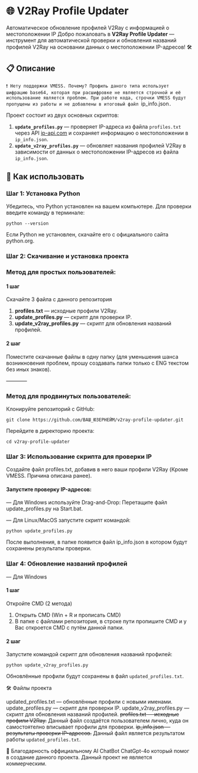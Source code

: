 # 🌐 V2Ray Profile Updater
Автоматическое обновление профилей V2Ray с информацией о местоположении IP
Добро пожаловать в **V2Ray Profile Updater** — инструмент для автоматической проверки и обновления названий профилей V2Ray на основании данных о местоположении IP-адресов! 🛠

## 📋 Описание

`❗️ Нету поддержки VMESS. Почему? Профиль даного типа использует шифрацию base64, которая при расшифровке не является строчной и её использование является проблем. При работе кода, строчки VMESS будут пропущены из работы и не добавлены в итоговый файл `ip_info.json`.`

Проект состоит из двух основных скриптов:

1. **`update_profiles.py`** — проверяет IP-адреса из файла `profiles.txt` через API [ip-api.com](http://ip-api.com/json) и сохраняет информацию о местоположении в `ip_info.json`.
2. **`update_v2ray_profiles.py`** — обновляет названия профилей V2Ray в зависимости от данных о местоположении IP-адресов из файла `ip_info.json`.

## 🚀 Как использовать


### Шаг 1: Установка Python

Убедитесь, что Python установлен на вашем компьютере. Для проверки введите команду в терминале:


```
python --version
```


Если Python не установлен, скачайте его с официального сайта python.org.


### Шаг 2: Скачивание и установка проекта

### Метод для простых пользователей:

#### 1 шаг
Скачайте 3 файла с данного репозитория
1. **profiles.txt** — исходные профили V2Ray.
2. **update_profiles.py** — скрипт для проверки IP.
3. **update_v2ray_profiles.py** — скрипт для обновления названий профилей.

#### 2 шаг
Поместите скачанные файлы в одну папку (для уменьшения шанса возникновения проблем, прошу создавать папки только с ENG текстом без иных знаков).

————

### Метод для продвинутых пользователей:

Клонируйте репозиторий с GitHub:

```
git clone https://github.com/ВАШ_ЮЗЕРНЕЙМ/v2ray-profile-updater.git
```

Перейдите в директорию проекта:

```
cd v2ray-profile-updater
```

### Шаг 3: Использование скрипта для проверки IP
Создайте файл profiles.txt, добавив в него ваши профили V2Ray (Кроме VMESS. Причина описана ранее).

#### Запустите проверку IP-адресов:

— Для Windows используйте Drag-and-Drop:
Перетащите файл update_profiles.py на Start.bat.

— Для Linux/MacOS запустите скрипт командой:

```
python update_profiles.py
```


После выполнения, в папке появится файл ip_info.json в котором будут сохранены результаты проверки.



### Шаг 4: Обновление названий профилей
— Для Windows
#### 1 шаг
Откройте CMD (2 метода)
1. Открыть CMD (Win + R и прописать CMD)
2. В папке с файлами репозитория, в строке пути пропишите CMD и у Вас откроется CMD с путём данной папки.

#### 2 шаг
Запустите командой скрипт для обновления названий профилей:

```
python update_v2ray_profiles.py
```

Обновлённые профили будут сохранены в файл `updated_profiles.txt`.

🛠 Файлы проекта

updated_profiles.txt — обновлённые профили с новыми именами.
update_profiles.py — скрипт для проверки IP.
update_v2ray_profiles.py — скрипт для обновления названий профилей.
~~profiles.txt — исходные профили V2Ray.~~ Данный файл создаётся пользователем лично, куда он самостоятелно вписывает профили для проверки.
~~ip_info.json — результаты проверки IP-адресов.~~ Данный файл является результатом работы `updated_profiles.txt`.

🤝 Благодарность оффициальному AI ChatBot ChatGpt-4o который помог в создание данного проекта.
Данный проект не является коммерческим.
